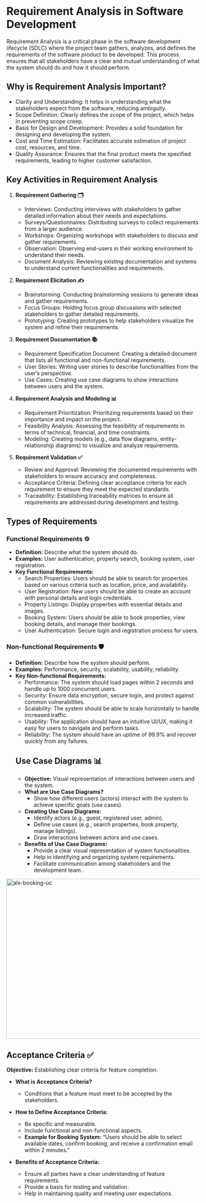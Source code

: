 # Requirement Analysis in Software Development
Requirement Analysis is a critical phase in the software development lifecycle (SDLC) where the project team gathers, analyzes, and defines the requirements of the software product to be developed. This process ensures that all stakeholders have a clear and mutual understanding of what the system should do and how it should perform.
## Why is Requirement Analysis Important?
- Clarity and Understanding: It helps in understanding what the stakeholders expect from the software, reducing ambiguity.
- Scope Definition: Clearly defines the scope of the project, which helps in preventing scope creep.
- Basis for Design and Development: Provides a solid foundation for designing and developing the system.
- Cost and Time Estimation: Facilitates accurate estimation of project cost, resources, and time.
- Quality Assurance: Ensures that the final product meets the specified requirements, leading to higher customer satisfaction.
## Key Activities in Requirement Analysis

1. **Requirement Gathering 🗂️**
   - Interviews: Conducting interviews with stakeholders to gather detailed information about their needs and expectations.
   - Surveys/Questionnaires: Distributing surveys to collect requirements from a larger audience.
   - Workshops: Organizing workshops with stakeholders to discuss and gather requirements.
   - Observation: Observing end-users in their working environment to understand their needs.
   - Document Analysis: Reviewing existing documentation and systems to understand current functionalities and requirements.

2. **Requirement Elicitation ✍️**
   - Brainstorming: Conducting brainstorming sessions to generate ideas and gather requirements.
   - Focus Groups: Holding focus group discussions with selected stakeholders to gather detailed requirements.
   - Prototyping: Creating prototypes to help stakeholders visualize the system and refine their requirements.

3. **Requirement Documentation 📚**
   - Requirement Specification Document: Creating a detailed document that lists all functional and non-functional requirements.
   - User Stories: Writing user stories to describe functionalities from the user’s perspective.
   - Use Cases: Creating use case diagrams to show interactions between users and the system.

4. **Requirement Analysis and Modeling 📊**
   - Requirement Prioritization: Prioritizing requirements based on their importance and impact on the project.
   - Feasibility Analysis: Assessing the feasibility of requirements in terms of technical, financial, and time constraints.
   - Modeling: Creating models (e.g., data flow diagrams, entity-relationship diagrams) to visualize and analyze requirements.

5. **Requirement Validation ✅**
   - Review and Approval: Reviewing the documented requirements with stakeholders to ensure accuracy and completeness.
   - Acceptance Criteria: Defining clear acceptance criteria for each requirement to ensure they meet the expected standards.
   - Traceability: Establishing traceability matrices to ensure all requirements are addressed during development and testing.
## Types of Requirements

### Functional Requirements ⚙️
- **Definition:** Describe what the system should do.
- **Examples:** User authentication, property search, booking system, user registration.
- **Key Functional Requirements:**
  - Search Properties: Users should be able to search for properties based on various criteria such as location, price, and availability.
  - User Registration: New users should be able to create an account with personal details and login credentials.
  - Property Listings: Display properties with essential details and images.
  - Booking System: Users should be able to book properties, view booking details, and manage their bookings.
  - User Authentication: Secure login and registration process for users.

### Non-functional Requirements 🛡️
- **Definition:** Describe how the system should perform.
- **Examples:** Performance, security, scalability, usability, reliability.
- **Key Non-functional Requirements:**
  - Performance: The system should load pages within 2 seconds and handle up to 1000 concurrent users.
  - Security: Ensure data encryption, secure login, and protect against common vulnerabilities.
  - Scalability: The system should be able to scale horizontally to handle increased traffic.
  - Usability: The application should have an intuitive UI/UX, making it easy for users to navigate and perform tasks.
  - Reliability: The system should have an uptime of 99.9% and recover quickly from any failures.
  ## Use Case Diagrams 📊
  - **Objective:** Visual representation of interactions between users and the system.
  - **What are Use Case Diagrams?**
    - Show how different users (actors) interact with the system to achieve specific goals (use cases).
  - **Creating Use Case Diagrams:**
    - Identify actors (e.g., guest, registered user, admin).
    - Define use cases (e.g., search properties, book property, manage listings).
    - Draw interactions between actors and use cases.
  - **Benefits of Use Case Diagrams:**
    - Provide a clear visual representation of system functionalities.
    - Help in identifying and organizing system requirements.
    - Facilitate communication among stakeholders and the development team.
<img width="625" height="417" alt="alx-booking-uc" src="https://github.com/user-attachments/assets/8f563641-7b1f-4434-a1d8-f8e3a54e3804" />

## Acceptance Criteria ✅
**Objective:** Establishing clear criteria for feature completion.

- **What is Acceptance Criteria?**
  - Conditions that a feature must meet to be accepted by the stakeholders.

- **How to Define Acceptance Criteria:**
  - Be specific and measurable.
  - Include functional and non-functional aspects.
  - **Example for Booking System:** “Users should be able to select available dates, confirm booking, and receive a confirmation email within 2 minutes.”

- **Benefits of Acceptance Criteria:**
  - Ensure all parties have a clear understanding of feature requirements.
  - Provide a basis for testing and validation.
  - Help in maintaining quality and meeting user expectations.

